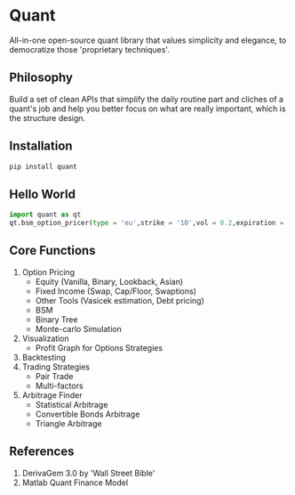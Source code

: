 # Quant
All-in-one open-source quant library that values simplicity and elegance, to democratize those 'proprietary techniques'.

## Philosophy
Build a set of clean APIs that simplify the daily routine part and cliches of a quant's job and help you better focus on what are really important, which is the structure design.

## Installation
```python
pip install quant
```

## Hello World
```python
import quant as qt
qt.bsm_option_pricer(type = 'eu',strike = '10',vol = 0.2,expiration = '365') - Needs Improvements
```

## Core Functions
1. Option Pricing
   - Equity (Vanilla, Binary, Lookback, Asian)
   - Fixed Income (Swap, Cap/Floor, Swaptions)
   - Other Tools (Vasicek estimation, Debt pricing)
   - BSM 
   - Binary Tree
   - Monte-carlo Simulation
2. Visualization
   - Profit Graph for Options Strategies
3. Backtesting
4. Trading Strategies
   - Pair Trade
   - Multi-factors
5. Arbitrage Finder
   - Statistical Arbitrage
   - Convertible Bonds Arbitrage
   - Triangle Arbitrage

## References
1. DerivaGem 3.0 by 'Wall Street Bible'
2. Matlab Quant Finance Model

